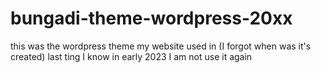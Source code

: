 # bungadi-theme-wordpress-20xx

this was the wordpress theme my website used in (I forgot when was it's created)
last ting I know in early 2023 I am not use it again

